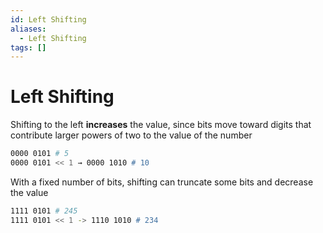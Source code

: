 ```yaml
---
id: Left Shifting
aliases:
  - Left Shifting
tags: []
---
```


# Left Shifting

Shifting to the left **increases** the value, since bits move toward digits that contribute larger powers of two to the value of the number

```bash
0000 0101 # 5
0000 0101 << 1 → 0000 1010 # 10
```

With a fixed number of bits, shifting can truncate some bits and decrease the value

```bash
1111 0101 # 245
1111 0101 << 1 -> 1110 1010 # 234
```
